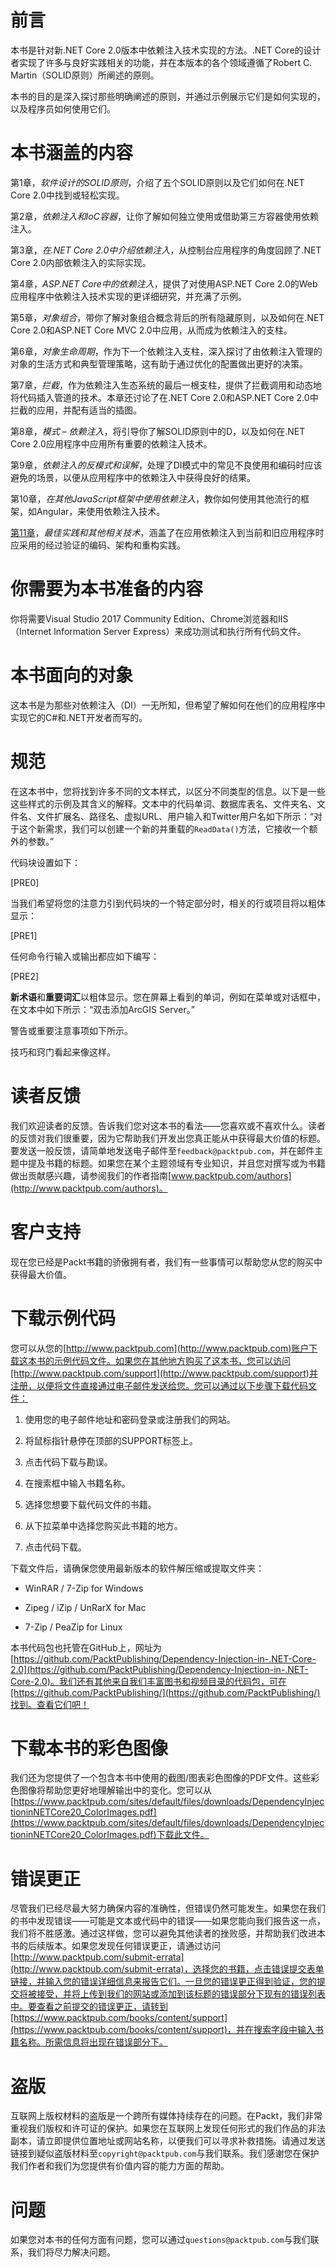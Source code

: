 # 前言

本书是针对新.NET Core 2.0版本中依赖注入技术实现的方法。.NET Core的设计者实现了许多与良好实践相关的功能，并在本版本的各个领域遵循了Robert C. Martin（SOLID原则）所阐述的原则。

本书的目的是深入探讨那些明确阐述的原则，并通过示例展示它们是如何实现的，以及程序员如何使用它们。

# 本书涵盖的内容

第1章，*软件设计的SOLID原则*，介绍了五个SOLID原则以及它们如何在.NET Core 2.0中找到或轻松实现。

第2章，*依赖注入和IoC容器*，让你了解如何独立使用或借助第三方容器使用依赖注入。

第3章，*在.NET Core 2.0中介绍依赖注入*，从控制台应用程序的角度回顾了.NET Core 2.0内部依赖注入的实际实现。

第4章，*ASP.NET Core中的依赖注入*，提供了对使用ASP.NET Core 2.0的Web应用程序中依赖注入技术实现的更详细研究，并充满了示例。

第5章，*对象组合*，带你了解对象组合概念背后的所有隐藏原则，以及如何在.NET Core 2.0和ASP.NET Core MVC 2.0中应用，从而成为依赖注入的支柱。

第6章，*对象生命周期*，作为下一个依赖注入支柱，深入探讨了由依赖注入管理的对象的生活方式和典型管理策略，这有助于通过优化的配置做出更好的决策。

第7章，*拦截*，作为依赖注入生态系统的最后一根支柱，提供了拦截调用和动态地将代码插入管道的技术。本章还讨论了在.NET Core 2.0和ASP.NET Core 2.0中拦截的应用，并配有适当的插图。

第8章，*模式 – 依赖注入*，将引导你了解SOLID原则中的D，以及如何在.NET Core 2.0应用程序中应用所有重要的依赖注入技术。

第9章，*依赖注入的反模式和误解*，处理了DI模式中的常见不良使用和编码时应该避免的场景，以便从应用程序中的依赖注入中获得良好的结果。

第10章，*在其他JavaScript框架中使用依赖注入*，教你如何使用其他流行的框架，如Angular，来使用依赖注入技术。

[第11章](a437ff1b-c4af-41ac-b502-8718dc132272.xhtml)，*最佳实践和其他相关技术*，涵盖了在应用依赖注入到当前和旧应用程序时应采用的经过验证的编码、架构和重构实践。

# 你需要为本书准备的内容

你将需要Visual Studio 2017 Community Edition、Chrome浏览器和IIS（Internet Information Server Express）来成功测试和执行所有代码文件。

# 本书面向的对象

这本书是为那些对依赖注入（DI）一无所知，但希望了解如何在他们的应用程序中实现它的C#和.NET开发者而写的。

# 规范

在这本书中，您将找到许多不同的文本样式，以区分不同类型的信息。以下是一些这些样式的示例及其含义的解释。文本中的代码单词、数据库表名、文件夹名、文件名、文件扩展名、路径名、虚拟URL、用户输入和Twitter用户名如下所示：“对于这个新需求，我们可以创建一个新的并重载的`ReadData()`方法，它接收一个额外的参数。”

代码块设置如下：

[PRE0]

当我们希望将您的注意力引到代码块的一个特定部分时，相关的行或项目将以粗体显示：

[PRE1]

任何命令行输入或输出都应如下编写：

[PRE2]

**新术语**和**重要词汇**以粗体显示。您在屏幕上看到的单词，例如在菜单或对话框中，在文本中如下所示：“双击添加ArcGIS Server。”

警告或重要注意事项如下所示。

技巧和窍门看起来像这样。

# 读者反馈

我们欢迎读者的反馈。告诉我们您对这本书的看法——您喜欢或不喜欢什么。读者的反馈对我们很重要，因为它帮助我们开发出您真正能从中获得最大价值的标题。要发送一般反馈，请简单地发送电子邮件至`feedback@packtpub.com`，并在邮件主题中提及书籍的标题。如果您在某个主题领域有专业知识，并且您对撰写或为书籍做出贡献感兴趣，请参阅我们的作者指南[www.packtpub.com/authors](http://www.packtpub.com/authors)。

# 客户支持

现在您已经是Packt书籍的骄傲拥有者，我们有一些事情可以帮助您从您的购买中获得最大价值。

# 下载示例代码

您可以从您的[http://www.packtpub.com](http://www.packtpub.com)账户下载这本书的示例代码文件。如果您在其他地方购买了这本书，您可以访问[http://www.packtpub.com/support](http://www.packtpub.com/support)并注册，以便将文件直接通过电子邮件发送给您。您可以通过以下步骤下载代码文件：

1.  使用您的电子邮件地址和密码登录或注册我们的网站。

1.  将鼠标指针悬停在顶部的SUPPORT标签上。

1.  点击代码下载与勘误。

1.  在搜索框中输入书籍名称。

1.  选择您想要下载代码文件的书籍。

1.  从下拉菜单中选择您购买此书籍的地方。

1.  点击代码下载。

下载文件后，请确保您使用最新版本的软件解压缩或提取文件夹：

+   WinRAR / 7-Zip for Windows

+   Zipeg / iZip / UnRarX for Mac

+   7-Zip / PeaZip for Linux

本书代码包也托管在GitHub上，网址为[https://github.com/PacktPublishing/Dependency-Injection-in-.NET-Core-2.0](https://github.com/PacktPublishing/Dependency-Injection-in-.NET-Core-2.0)。我们还有其他来自我们丰富图书和视频目录的代码包，可在[https://github.com/PacktPublishing/](https://github.com/PacktPublishing/)找到。查看它们吧！

# 下载本书的彩色图像

我们还为您提供了一个包含本书中使用的截图/图表彩色图像的PDF文件。这些彩色图像将帮助您更好地理解输出中的变化。您可以从[https://www.packtpub.com/sites/default/files/downloads/DependencyInjectioninNETCore20_ColorImages.pdf](https://www.packtpub.com/sites/default/files/downloads/DependencyInjectioninNETCore20_ColorImages.pdf)下载此文件。

# 错误更正

尽管我们已经尽最大努力确保内容的准确性，但错误仍然可能发生。如果您在我们的书中发现错误——可能是文本或代码中的错误——如果您能向我们报告这一点，我们将不胜感激。通过这样做，您可以避免其他读者的挫败感，并帮助我们改进本书的后续版本。如果您发现任何错误更正，请通过访问[http://www.packtpub.com/submit-errata](http://www.packtpub.com/submit-errata)，选择您的书籍，点击错误提交表单链接，并输入您的错误详细信息来报告它们。一旦您的错误更正得到验证，您的提交将被接受，并将上传到我们的网站或添加到该标题的错误部分下现有的错误列表中。要查看之前提交的错误更正，请转到[https://www.packtpub.com/books/content/support](https://www.packtpub.com/books/content/support)，并在搜索字段中输入书籍名称。所需信息将出现在错误部分下。

# 盗版

互联网上版权材料的盗版是一个跨所有媒体持续存在的问题。在Packt，我们非常重视我们版权和许可证的保护。如果您在互联网上发现任何形式的我们作品的非法副本，请立即提供位置地址或网站名称，以便我们可以寻求补救措施。请通过发送链接到疑似盗版材料至`copyright@packtpub.com`与我们联系。我们感谢您在保护我们作者和我们为您提供有价值内容的能力方面的帮助。

# 问题

如果您对本书的任何方面有问题，您可以通过`questions@packtpub.com`与我们联系，我们将尽力解决问题。
